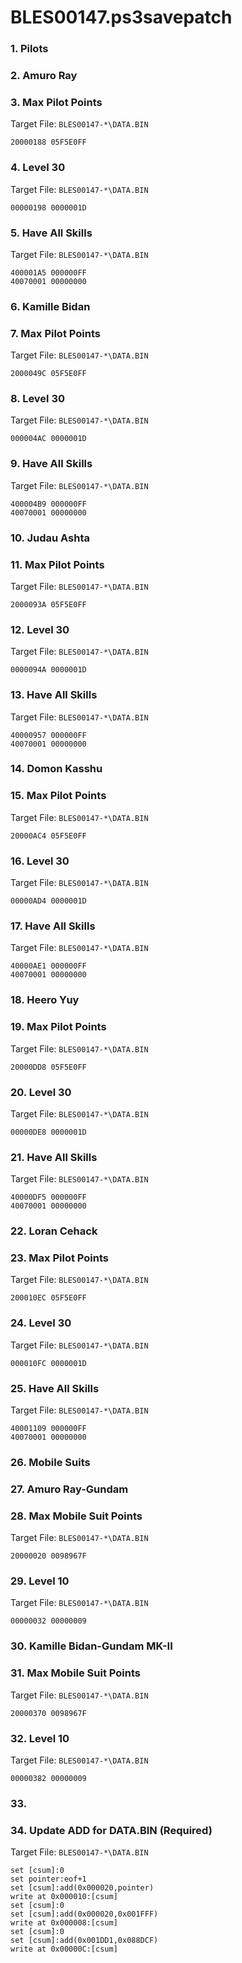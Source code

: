 # BLES00147.ps3savepatch

### 1. Pilots
### 2. Amuro Ray
### 3. Max Pilot Points

Target File: `BLES00147-*\DATA.BIN`

```
20000188 05F5E0FF
```

### 4. Level 30

Target File: `BLES00147-*\DATA.BIN`

```
00000198 0000001D
```

### 5. Have All Skills

Target File: `BLES00147-*\DATA.BIN`

```
400001A5 000000FF
40070001 00000000
```

### 6. Kamille Bidan
### 7. Max Pilot Points

Target File: `BLES00147-*\DATA.BIN`

```
2000049C 05F5E0FF
```

### 8. Level 30

Target File: `BLES00147-*\DATA.BIN`

```
000004AC 0000001D
```

### 9. Have All Skills

Target File: `BLES00147-*\DATA.BIN`

```
400004B9 000000FF
40070001 00000000
```

### 10. Judau Ashta
### 11. Max Pilot Points

Target File: `BLES00147-*\DATA.BIN`

```
2000093A 05F5E0FF
```

### 12. Level 30

Target File: `BLES00147-*\DATA.BIN`

```
0000094A 0000001D
```

### 13. Have All Skills

Target File: `BLES00147-*\DATA.BIN`

```
40000957 000000FF
40070001 00000000
```

### 14. Domon Kasshu
### 15. Max Pilot Points

Target File: `BLES00147-*\DATA.BIN`

```
20000AC4 05F5E0FF
```

### 16. Level 30

Target File: `BLES00147-*\DATA.BIN`

```
00000AD4 0000001D
```

### 17. Have All Skills

Target File: `BLES00147-*\DATA.BIN`

```
40000AE1 000000FF
40070001 00000000
```

### 18. Heero Yuy
### 19. Max Pilot Points

Target File: `BLES00147-*\DATA.BIN`

```
20000DD8 05F5E0FF
```

### 20. Level 30

Target File: `BLES00147-*\DATA.BIN`

```
00000DE8 0000001D
```

### 21. Have All Skills

Target File: `BLES00147-*\DATA.BIN`

```
40000DF5 000000FF
40070001 00000000
```

### 22. Loran Cehack
### 23. Max Pilot Points

Target File: `BLES00147-*\DATA.BIN`

```
200010EC 05F5E0FF
```

### 24. Level 30

Target File: `BLES00147-*\DATA.BIN`

```
000010FC 0000001D
```

### 25. Have All Skills

Target File: `BLES00147-*\DATA.BIN`

```
40001109 000000FF
40070001 00000000
```

### 26. Mobile Suits
### 27. Amuro Ray-Gundam
### 28. Max Mobile Suit Points

Target File: `BLES00147-*\DATA.BIN`

```
20000020 0098967F
```

### 29. Level 10

Target File: `BLES00147-*\DATA.BIN`

```
00000032 00000009
```

### 30. Kamille Bidan-Gundam MK-II
### 31. Max Mobile Suit Points

Target File: `BLES00147-*\DATA.BIN`

```
20000370 0098967F
```

### 32. Level 10

Target File: `BLES00147-*\DATA.BIN`

```
00000382 00000009
```

### 33. 
### 34. Update ADD for DATA.BIN (Required)

Target File: `BLES00147-*\DATA.BIN`

```
set [csum]:0
set pointer:eof+1
set [csum]:add(0x000020,pointer)
write at 0x000010:[csum]
set [csum]:0
set [csum]:add(0x000020,0x001FFF)
write at 0x000008:[csum]
set [csum]:0
set [csum]:add(0x001DD1,0x088DCF)
write at 0x00000C:[csum]
```

